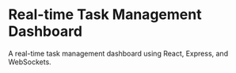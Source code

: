 # Real-time Task Management Dashboard
A real-time task management dashboard using React, Express, and WebSockets.
